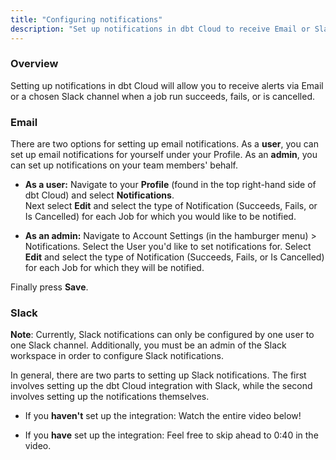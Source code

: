 ```yaml
---
title: "Configuring notifications"
description: "Set up notifications in dbt Cloud to receive Email or Slack alerts for job run status."
---
```


### Overview

Setting up notifications in dbt Cloud will allow you to receive alerts via Email or a chosen Slack channel when a job run succeeds, fails, or is cancelled.

### Email

There are two options for setting up email notifications. As a **user**, you can set up email notifications for yourself under your Profile. As an **admin**, you can set up notifications on your team members' behalf.

* **As a user:** Navigate to your **Profile** (found in the top right-hand side of dbt Cloud) and select **Notifications**.
\
Next select **Edit** and select the type of Notification (Succeeds, Fails, or Is Cancelled) for each Job for which you would like to be notified.

* **As an admin:**  Navigate to Account Settings (in the hamburger menu) > Notifications.
Select the User you'd like to set notifications for. Select **Edit** and select the type of Notification (Succeeds, Fails, or Is Cancelled) for each Job for which they will be notified.

Finally press **Save**.

<Lightbox src="/img/docs/dbt-cloud/using-dbt-cloud/email-notifications.png" title="Configuring Email Notifications"/>

### Slack

**Note**: Currently, Slack notifications can only be configured by one user to one Slack channel. Additionally, you must be an admin of the Slack workspace in order to configure Slack notifications.

In general, there are two parts to setting up Slack notifications. The first involves setting up the dbt Cloud integration with Slack, while the second involves setting up the notifications themselves.

 - If you **haven't** set up the integration: Watch the entire video below!

 - If you **have** set up the integration: Feel free to skip ahead to 0:40 in the video.

 <LoomVideo id="80f368e6d03d483282970b2cbc4abf78" />